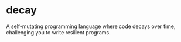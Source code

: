 # decay

A self-mutating programming language where code decays over time, challenging you to write resilient programs.
